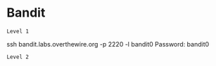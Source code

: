 # Bandit

`Level 1`

ssh bandit.labs.overthewire.org -p 2220 -l bandit0
Password: bandit0

`Level 2`

